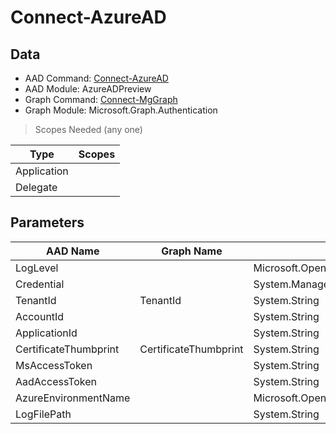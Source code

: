 # Connect-AzureAD

> 

## Data

+ AAD Command: [Connect-AzureAD](https://docs.microsoft.com/en-us/powershell/module/AzureADPreview/Connect-AzureAD)
+ AAD Module: AzureADPreview
+ Graph Command: [Connect-MgGraph](https://docs.microsoft.com/en-us/powershell/module/Microsoft.Graph.Authentication/Connect-MgGraph)
+ Graph Module: Microsoft.Graph.Authentication

> Scopes Needed (any one)

|Type|Scopes|
|---|---|
|Application||
|Delegate||

## Parameters

|AAD Name|Graph Name|AAD Type|Graph Type|Infos|
|---|---|---|---|---|
|LogLevel||Microsoft.Open.Azure.AD.CommonLibrary.LogLevel|||
|Credential||System.Management.Automation.PSCredential|||
|TenantId|TenantId|System.String|System.String||
|AccountId||System.String|||
|ApplicationId||System.String|||
|CertificateThumbprint|CertificateThumbprint|System.String|System.String||
|MsAccessToken||System.String|||
|AadAccessToken||System.String|||
|AzureEnvironmentName||Microsoft.Open.Azure.AD.CommonLibrary.AzureEnvironment+EnvironmentName|||
|LogFilePath||System.String|||

